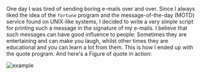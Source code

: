 One day I was tired of sending boring e-mails over and over. Since I always liked the idea of the `fortune` program and the message-of-the-day (MOTD) service found on UNIX-like systems, I decided to write a very simple script for printing such a message in the signature of my e-mails. I believe that such messages can have good influence to people: Sometimes they are entertaining and can make you laugh, whilst other times they are educational and you can learn a lot from them. This is how I ended up with the quote program. And here's a Figure of quote in action:

![example](http://i63.tinypic.com/29qh4qw.png)

